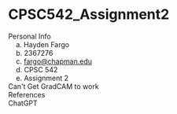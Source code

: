 # CPSC542_Assignment2
Personal Info <br />
    a. Hayden Fargo <br />
    b. 2367276 <br />
    c. fargo@chapman.edu <br />
    d. CPSC 542 <br />
    e. Assignment 2 <br />
Can't Get GradCAM to work <br />
References <br />
    ChatGPT
